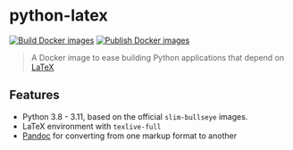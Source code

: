 # python-latex

[![Build Docker images](https://github.com/engineervix/docker-python-latex/actions/workflows/build-docker-image.yml/badge.svg)](https://github.com/engineervix/docker-python-latex/actions/workflows/build-docker-image.yml)
[![Publish Docker images](https://github.com/engineervix/docker-python-latex/actions/workflows/publish-docker-image.yml/badge.svg)](https://github.com/engineervix/docker-python-latex/actions/workflows/publish-docker-image.yml)

> A Docker image to ease building Python applications that depend on [LaTeX](https://www.latex-project.org/)

## Features

- Python 3.8 - 3.11, based on the official `slim-bullseye` images.
- LaTeX environment with `texlive-full`
- [Pandoc](https://pandoc.org/) for converting from one markup format to another
